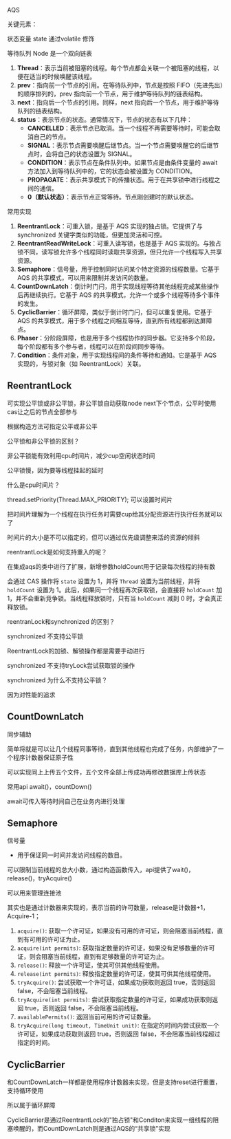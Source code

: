 AQS



关键元素：

状态变量 state 通过volatile 修饰

等待队列 Node  是一个双向链表

1. **Thread**：表示当前被阻塞的线程。每个节点都会关联一个被阻塞的线程，以便在适当的时候唤醒该线程。
2. **prev**：指向前一个节点的引用。在等待队列中，节点是按照 FIFO（先进先出）的顺序排列的，prev 指向前一个节点，用于维护等待队列的链表结构。
3. **next**：指向后一个节点的引用。同样，next 指向后一个节点，用于维护等待队列的链表结构。
4. **status**：表示节点的状态。通常情况下，节点的状态有以下几种：
   - **CANCELLED**：表示节点已取消。当一个线程不再需要等待时，可能会取消自己的节点。
   - **SIGNAL**：表示节点需要唤醒后继节点。当一个节点需要唤醒它的后继节点时，会将自己的状态设置为 SIGNAL。
   - **CONDITION**：表示节点在条件队列中。如果节点是由条件变量的 await 方法加入到等待队列中的，它的状态会被设置为 CONDITION。
   - **PROPAGATE**：表示共享模式下的传播状态。用于在共享锁中进行线程之间的通信。
   - **0（默认状态）**：表示节点正常等待。节点刚创建时的默认状态。



常用实现

1. **ReentrantLock**：可重入锁，是基于 AQS 实现的独占锁。它提供了与 synchronized 关键字类似的功能，但更加灵活和可控。
2. **ReentrantReadWriteLock**：可重入读写锁，也是基于 AQS 实现的。与独占锁不同，读写锁允许多个线程同时读取共享资源，但只允许一个线程写入共享资源。
3. **Semaphore**：信号量，用于控制同时访问某个特定资源的线程数量。它基于 AQS 的共享模式，可以用来限制并发访问的数量。
4. **CountDownLatch**：倒计时门闩，用于实现线程等待其他线程完成某些操作后再继续执行。它基于 AQS 的共享模式，允许一个或多个线程等待多个事件的发生。
5. **CyclicBarrier**：循环屏障，类似于倒计时门闩，但可以重复使用。它基于 AQS 的共享模式，用于多个线程之间相互等待，直到所有线程都到达屏障点。
6. **Phaser**：分阶段屏障，也是用于多个线程协作的同步器。它支持多个阶段，每个阶段都有多个参与者，线程可以在阶段间同步等待。
7. **Condition**：条件对象，用于实现线程间的条件等待和通知。它是基于 AQS 实现的，与锁对象（如 ReentrantLock）关联。



## ReentrantLock

可实现公平锁或非公平锁，非公平锁自动获取node next下个节点，公平时使用cas让之后的节点全部参与

根据构造方法可指定公平或非公平



公平锁和非公平锁的区别？

非公平锁能有效利用cpu时间片，减少cup空闲状态时间

公平锁慢，因为要等线程挂起的延时



什么是cpu时间片？

thread.setPriority(Thread.MAX_PRIORITY); 可以设置时间片

把时间片理解为一个线程在执行任务时需要cup给其分配资源进行执行任务就可以了

时间片的大小是不可以指定的，但可以通过优先级调整来活的资源的倾斜



reentrantLock是如何支持重入的呢？



在集成aqs的类中进行了扩展，新增参数holdCount用于记录每次线程的持有数

会通过 CAS 操作将 `state` 设置为 1，并将 `Thread` 设置为当前线程，并将 `holdCount` 设置为 1。此后，如果同一个线程再次获取锁，会直接将 `holdCount` 加 1，并不会重新竞争锁。当线程释放锁时，只有当 `holdCount` 减到 0 时，才会真正释放锁。





reentranLock和synchronized 的区别？

synchronized 不支持公平锁

ReentrantLock的加锁、解锁操作都是需要手动进行

synchronized 不支持tryLock尝试获取锁的操作





synchronized 为什么不支持公平锁？

因为对性能的追求





## CountDownLatch

同步辅助

简单将就是可以让几个线程同事等待，直到其他线程也完成了任务，内部维护了一个程序计数器保证原子性



可以实现同上上传五个文件，五个文件全部上传成功再修改数据库上传状态

常用api await()，countDown()

await可传入等待时间自己在业务内进行处理



## Semaphore



信号量

- 用于保证同一时间并发访问线程的数目。

可以限制当前线程的总大小数，通过构造函数传入，api提供了wait()，release()，tryAcquire()

可以用来管理连接池



其实也是通过计数器来实现的，表示当前的许可数量，release是计数器+1，Acquire-1；



1. `acquire()`: 获取一个许可证，如果没有可用的许可证，则会阻塞当前线程，直到有可用的许可证为止。
2. `acquire(int permits)`: 获取指定数量的许可证，如果没有足够数量的许可证，则会阻塞当前线程，直到有足够数量的许可证为止。
3. `release()`: 释放一个许可证，使其可供其他线程使用。
4. `release(int permits)`: 释放指定数量的许可证，使其可供其他线程使用。
5. `tryAcquire()`: 尝试获取一个许可证，如果成功获取则返回 true，否则返回 false，不会阻塞当前线程。
6. `tryAcquire(int permits)`: 尝试获取指定数量的许可证，如果成功获取则返回 true，否则返回 false，不会阻塞当前线程。
7. `availablePermits()`: 返回当前可用的许可证数量。
8. `tryAcquire(long timeout, TimeUnit unit)`: 在指定的时间内尝试获取一个许可证，如果成功获取则返回 true，否则返回 false，不会阻塞当前线程超过指定的时间。



## CyclicBarrier



和CountDownLatch一样都是使用程序计数器来实现，但是支持reset进行重置，支持循环使用

所以属于循环屏障



CyclicBarrier是通过ReentrantLock的"独占锁"和Conditon来实现一组线程的阻塞唤醒的，而CountDownLatch则是通过AQS的“共享锁”实现







